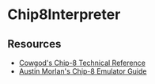 # Chip8Interpreter

## Resources
- [Cowgod's Chip-8 Technical Reference](http://devernay.free.fr/hacks/chip8/C8TECH10.HTM)
- [Austin Morlan's Chip-8 Emulator Guide](https://austinmorlan.com/posts/chip8_emulator/) 

